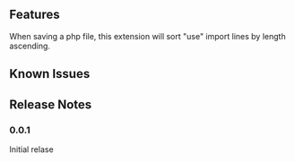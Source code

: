 ## Features

When saving a php file, this extension will sort "use" import lines by length ascending.

## Known Issues

## Release Notes

### 0.0.1

Initial relase
